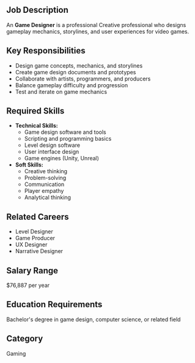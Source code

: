 ## Job Description
An **Game Designer** is a professional Creative professional who designs gameplay mechanics, storylines, and user experiences for video games.

## Key Responsibilities
- Design game concepts, mechanics, and storylines
- Create game design documents and prototypes
- Collaborate with artists, programmers, and producers
- Balance gameplay difficulty and progression
- Test and iterate on game mechanics

## Required Skills
- **Technical Skills:**
  - Game design software and tools
  - Scripting and programming basics
  - Level design software
  - User interface design
  - Game engines (Unity, Unreal)
- **Soft Skills:**
  - Creative thinking
  - Problem-solving
  - Communication
  - Player empathy
  - Analytical thinking

## Related Careers
- Level Designer
- Game Producer
- UX Designer
- Narrative Designer

## Salary Range
$76,887 per year

## Education Requirements
Bachelor's degree in game design, computer science, or related field

## Category
Gaming
